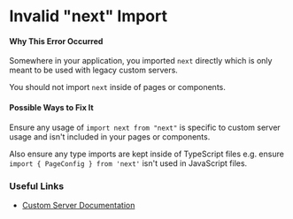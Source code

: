 # Invalid "next" Import

#### Why This Error Occurred

Somewhere in your application, you imported `next` directly which is only meant to be used with legacy custom servers.

You should not import `next` inside of pages or components.

#### Possible Ways to Fix It

Ensure any usage of `import next from "next"` is specific to custom server usage and isn't included in your pages or components.

Also ensure any type imports are kept inside of TypeScript files e.g. ensure `import { PageConfig } from 'next'` isn't used in JavaScript files.

### Useful Links

- [Custom Server Documentation](https://nextjs.org/docs/advanced-features/custom-server)
